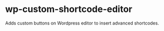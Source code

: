 # wp-custom-shortcode-editor
Adds custom buttons on Wordpress editor to insert advanced shortcodes.
